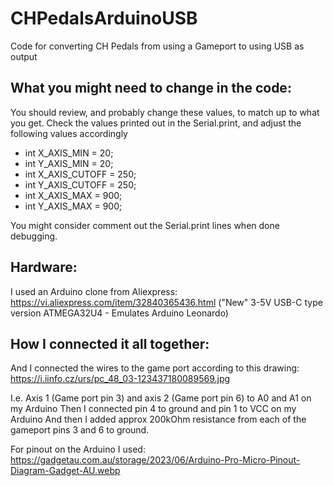 # CHPedalsArduinoUSB
Code for converting CH Pedals from using a Gameport to using USB as output

What you might need to change in the code:
-----------------------------------------
You should review, and probably change these values, to match up to what you get.
Check the values printed out in the Serial.print, and adjust the following values accordingly
- int X_AXIS_MIN = 20;
- int Y_AXIS_MIN = 20;
- int X_AXIS_CUTOFF = 250;
- int Y_AXIS_CUTOFF = 250;
- int X_AXIS_MAX = 900;
- int Y_AXIS_MAX = 900;

You might consider comment out the Serial.print lines when done debugging.

Hardware:
---------
I used an Arduino clone from Aliexpress:
https://vi.aliexpress.com/item/32840365436.html
("New" 3-5V USB-C type version ATMEGA32U4 - Emulates Arduino Leonardo)

How I connected it all together:
--------------------------------
And I connected the wires to the game port according to this drawing:
https://i.iinfo.cz/urs/pc_48_03-123437180089569.jpg

I.e. Axis 1 (Game port pin 3) and axis 2 (Game port pin 6) to A0 and A1 on my Arduino
Then I connected pin 4 to ground and pin 1 to VCC on my Arduino
And then I added approx 200kOhm resistance from each of the gameport pins 3 and 6 to ground.

For pinout on the Arduino I used: 
https://gadgetau.com.au/storage/2023/06/Arduino-Pro-Micro-Pinout-Diagram-Gadget-AU.webp
